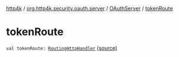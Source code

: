 [http4k](../../index.md) / [org.http4k.security.oauth.server](../index.md) / [OAuthServer](index.md) / [tokenRoute](./token-route.md)

# tokenRoute

`val tokenRoute: `[`RoutingHttpHandler`](../../org.http4k.routing/-routing-http-handler/index.md) [(source)](https://github.com/http4k/http4k/blob/master/http4k-security-oauth/src/main/kotlin/org/http4k/security/oauth/server/OAuthServer.kt#L32)